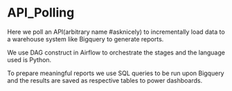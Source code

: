 # API_Polling

Here we poll an API(arbitrary name #asknicely) to incrementally load data to a warehouse system like Bigquery to generate reports.  

We use DAG construct in Airflow to orchestrate the stages and the language used is Python.

To prepare meaningful reports we use SQL queries to be run upon Bigquery and the results are saved as respective tables to power dashboards.
